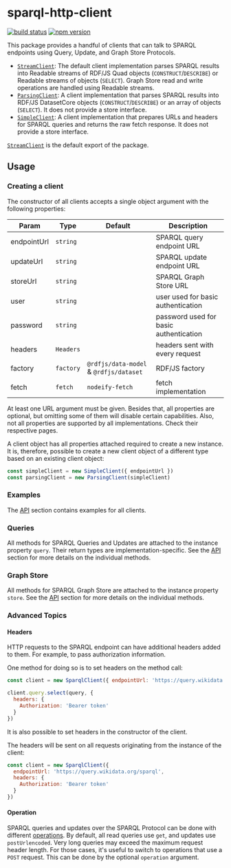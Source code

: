 # sparql-http-client

[![build status](https://img.shields.io/github/actions/workflow/status/rdf-ext/sparql-http-client/test.yaml?branch=master)](https://github.com/rdf-ext/sparql-http-client/actions/workflows/test.yaml)
[![npm version](https://img.shields.io/npm/v/sparql-http-client.svg)](https://www.npmjs.com/package/sparql-http-client)

This package provides a handful of clients that can talk to SPARQL endpoints using Query, Update, and Graph Store Protocols.

- [`StreamClient`](stream-client.md): The default client implementation parses SPARQL results into Readable streams of RDF/JS Quad objects (`CONSTRUCT`/`DESCRIBE`) or Readable streams of objects (`SELECT`).
  Graph Store read and write operations are handled using Readable streams.
- [`ParsingClient`](parsing-client.md): A client implementation that parses SPARQL results into RDF/JS DatasetCore objects (`CONSTRUCT`/`DESCRIBE`) or an array of objects (`SELECT`).
  It does not provide a store interface.
- [`SimpleClient`](simple-client.md): A client implementation that prepares URLs and headers for SPARQL queries and returns the raw fetch response.
  It does not provide a store interface.

[`StreamClient`](stream-client.md) is the default export of the package.

## Usage

### Creating a client

The constructor of all clients accepts a single object argument with the following properties:

| Param       | Type                  | Default                                | Description                                 |
|-------------|-----------------------|----------------------------------------|---------------------------------------------|
| endpointUrl | <code>string</code>   |                                        | SPARQL query endpoint URL                   |
| updateUrl   | <code>string</code>   |                                        | SPARQL update endpoint URL                  |
| storeUrl    | <code>string</code>   |                                        | SPARQL Graph Store URL                      |
| user        | <code>string</code>   |                                        | user used for basic authentication          |
| password    | <code>string</code>   |                                        | password used for basic authentication      |
| headers     | <code>Headers</code>  |                                        | headers sent with every request             |
| factory     | <code>factory</code>  | `@rdfjs/data-model` & `@rdfjs/dataset` | RDF/JS factory                              |
| fetch       | <code>fetch</code>    | `nodeify-fetch`                        | fetch implementation                        |

At least one URL argument must be given.
Besides that, all properties are optional, but omitting some of them will disable certain capabilities.
Also, not all properties are supported by all implementations. Check their respective pages.

A client object has all properties attached required to create a new instance.
It is, therefore, possible to create a new client object of a different type based on an existing client object:

```javascript
const simpleClient = new SimpleClient({ endpointUrl })
const parsingClient = new ParsingClient(simpleClient)
```

### Examples

The [API](api.md) section contains examples for all clients.

### Queries

All methods for SPARQL Queries and Updates are attached to the instance property `query`.
Their return types are implementation-specific.
See the [API](api.md) section for more details on the individual methods.

### Graph Store

All methods for SPARQL Graph Store are attached to the instance property `store`.
See the [API](api.md) section for more details on the individual methods.

### Advanced Topics

#### Headers

HTTP requests to the SPARQL endpoint can have additional headers added to them.
For example, to pass authorization information.

One method for doing so is to set headers on the method call:

```javascript
const client = new SparqlClient({ endpointUrl: 'https://query.wikidata.org/sparql' })

client.query.select(query, {
  headers: {
    Authorization: 'Bearer token'
  }
})
```

It is also possible to set headers in the constructor of the client.

The headers will be sent on all requests originating from the instance of the client:

```javascript
const client = new SparqlClient({
  endpointUrl: 'https://query.wikidata.org/sparql',
  headers: {
    Authorization: 'Bearer token'
  }
})
```

#### Operation

SPARQL queries and updates over the SPARQL Protocol can be done with different [operations](https://www.w3.org/TR/sparql11-protocol/#protocol).
By default, all read queries use `get`, and updates use `postUrlencoded`.
Very long queries may exceed the maximum request header length.
For those cases, it's useful to switch to operations that use a `POST` request.
This can be done by the optional `operation` argument.
